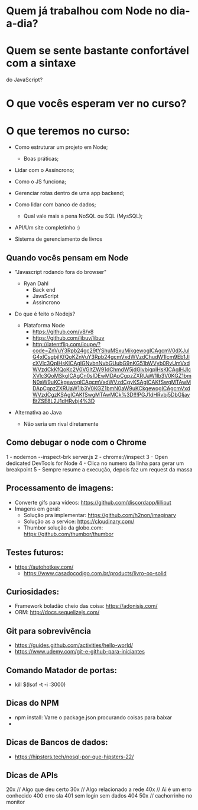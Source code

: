 # Quem já trabalhou com Node no dia-a-dia?

# Quem se sente bastante confortável com a sintaxe
do JavaScript?

# O que vocês esperam ver no curso?

# O que teremos no curso:
- Como estruturar um projeto em Node;
    - Boas práticas;
- Lidar com o Assíncrono;
- Como o JS funciona;
- Gerenciar rotas dentro de uma app backend;
- Como lidar com banco de dados;
    - Qual vale mais a pena NoSQL ou SQL (MysSQL);
- API/Um site completinho :) 

- Sistema de gerenciamento de livros

## Quando vocês pensam em Node
- "Javascript rodando fora do browser"
    - Ryan Dahl
        - Back end
        - JavaScript
        - Assincrono
- Do que é feito o Nodejs?
    - Plataforma Node
        - https://github.com/v8/v8
        - https://github.com/libuv/libuv
        - http://latentflip.com/loupe/?code=ZnVuY3Rpb24gc29tYShuMSxuMikgewogICAgcmV0dXJuIG4xICsgbjIKfQoKZnVuY3Rpb24gcmVxdWVzdChudW1lcm9Eb1JlcXVlc3QpIHsKICAgIGNvbnNvbGUubG9nKG51bWVyb0RvUmVxdWVzdCkKfQoKc2V0VGltZW91dChmdW5jdGlvbigpIHsKICAgIHJlcXVlc3QoMSkgICAgCn0sIDEwMDApCgpzZXRUaW1lb3V0KGZ1bmN0aW9uKCkgewogICAgcmVxdWVzdCgyKSAgICAKfSwgMTAwMDApCgpzZXRUaW1lb3V0KGZ1bmN0aW9uKCkgewogICAgcmVxdWVzdCgzKSAgICAKfSwgMTAwMCk%3D!!!PGJ1dHRvbj5DbGljayBtZSE8L2J1dHRvbj4%3D

- Alternativa ao Java
    - Não seria um rival diretamente

## Como debugar o node com o Chrome
1 - nodemon --inspect-brk server.js
2 - chrome://inspect
3 - Open dedicated DevTools for Node
4 - Clica no numero da linha para gerar um breakpoint
5 - Sempre resume a execução, depois faz um request da massa


## Processamento de imagens:
- Converte gifs para vídeos: https://github.com/discordapp/lilliput
- Imagens em geral:
    - Solução pra implementar: https://github.com/h2non/imaginary
    - Solução as a service: https://cloudinary.com/
    - Thumbor solução da globo.com: https://github.com/thumbor/thumbor

## Testes futuros:
- https://autohotkey.com/
    - https://www.casadocodigo.com.br/products/livro-oo-solid

## Curiosidades:
- Framework boladão cheio das coisa: https://adonisjs.com/
- ORM: http://docs.sequelizejs.com/

## Git para sobrevivência
- https://guides.github.com/activities/hello-world/
- https://www.udemy.com/git-e-github-para-iniciantes 


## Comando Matador de portas:
- kill $(lsof -t -i :3000)


## Dicas do NPM
- npm install: Varre o package.json procurando coisas para baixar
- 


## Dicas de Bancos de dados:
- https://hipsters.tech/nosql-por-que-hipsters-22/


## Dicas de APIs
20x // Algo que deu certo
30x // Algo relacionado a rede 
40x // Ai é um erro conhecido 
    400 erro sla
    401 sem login sem dados
    404 
50x // cachorrinho no monitor 